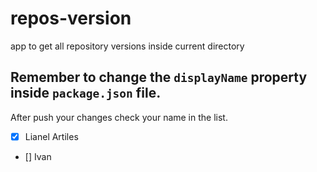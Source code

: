 # repos-version
app to get all repository versions inside current directory

## Remember to change the `displayName` property inside `package.json` file.

After push your changes check your name in the list.

 - [X] Lianel Artiles
 - [] Ivan


